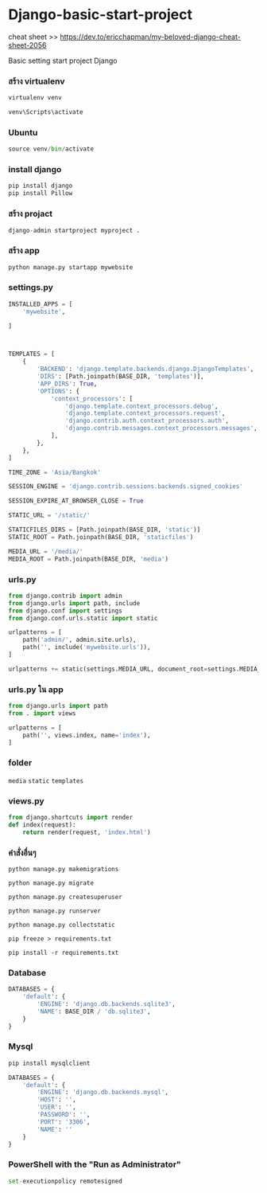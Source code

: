 # Django-basic-start-project


cheat sheet  >> https://dev.to/ericchapman/my-beloved-django-cheat-sheet-2056


Basic setting start project Django 
### สร้าง virtualenv
```python
virtualenv venv
```
```python
venv\Scripts\activate
```
### Ubuntu
```python
source venv/bin/activate
```

### install django
```python
pip install django
pip install Pillow
```
### สร้าง projact
```python
django-admin startproject myproject .
```
### สร้าง app 
```python
python manage.py startapp mywebsite
```
### settings.py 
```python
INSTALLED_APPS = [
	'mywebsite',

]



TEMPLATES = [
    {
        'BACKEND': 'django.template.backends.django.DjangoTemplates',
        'DIRS': [Path.joinpath(BASE_DIR, 'templates')], 
        'APP_DIRS': True,
        'OPTIONS': {
            'context_processors': [
                'django.template.context_processors.debug',
                'django.template.context_processors.request',
                'django.contrib.auth.context_processors.auth',
                'django.contrib.messages.context_processors.messages',
            ],
        },
    },
]

TIME_ZONE = 'Asia/Bangkok'

SESSION_ENGINE = 'django.contrib.sessions.backends.signed_cookies'

SESSION_EXPIRE_AT_BROWSER_CLOSE = True

STATIC_URL = '/static/'

STATICFILES_DIRS = [Path.joinpath(BASE_DIR, 'static')]
STATIC_ROOT = Path.joinpath(BASE_DIR, 'staticfiles')

MEDIA_URL = '/media/'
MEDIA_ROOT = Path.joinpath(BASE_DIR, 'media')
```
### urls.py 
```python
from django.contrib import admin
from django.urls import path, include
from django.conf import settings
from django.conf.urls.static import static

urlpatterns = [
    path('admin/', admin.site.urls),
    path('', include('mywebsite.urls')),
]

urlpatterns += static(settings.MEDIA_URL, document_root=settings.MEDIA_ROOT)
```
### urls.py ใน app
```python
from django.urls import path
from . import views

urlpatterns = [
    path('', views.index, name='index'),
]
```
### folder
`media`
`static`
`templates`
### views.py
```python
from django.shortcuts import render
def index(request):
    return render(request, 'index.html')
```
### คำสั่งอื่นๆ
`python manage.py makemigrations`

`python manage.py migrate`

`python manage.py createsuperuser`

`python manage.py runserver`

`python manage.py collectstatic`

`pip freeze > requirements.txt`

`pip install -r requirements.txt`

### Database
```python
DATABASES = {
    'default': {
        'ENGINE': 'django.db.backends.sqlite3',
        'NAME': BASE_DIR / 'db.sqlite3',
    }
}
```
### Mysql
```python
pip install mysqlclient
```

```python
DATABASES = {
    'default': {
        'ENGINE': 'django.db.backends.mysql',
        'HOST': '',
        'USER': '',
        'PASSWORD': '',
        'PORT': '3306',
        'NAME': ''
    }
}
```



### PowerShell with the "Run as Administrator" 

```python
set-executionpolicy remotesigned
```
